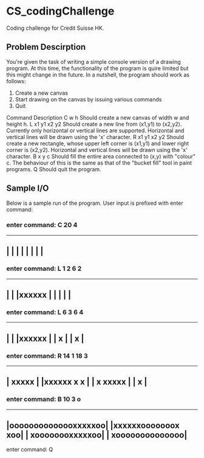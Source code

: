 # CS_codingChallenge
Coding challenge for Credit Suisse HK. 

## Problem Descirption

You're given the task of writing a simple console version of a drawing program. 
At this time, the functionality of the program is quire limited but this might change in the future. 
In a nutshell, the program should work as follows:
 1. Create a new canvas
 2. Start drawing on the canvas by issuing various commands
 3. Quit

Command 		Description
C w h           Should create a new canvas of width w and height h.
L x1 y1 x2 y2   Should create a new line from (x1,y1) to (x2,y2). Currently only
                horizontal or vertical lines are supported. Horizontal and vertical lines
                will be drawn using the 'x' character.
R x1 y1 x2 y2   Should create a new rectangle, whose upper left corner is (x1,y1) and
                lower right corner is (x2,y2). Horizontal and vertical lines will be drawn
                using the 'x' character.
B x y c         Should fill the entire area connected to (x,y) with "colour" c. The
                behaviour of this is the same as that of the "bucket fill" tool in paint
                programs.
Q               Should quit the program.

## Sample I/O

Below is a sample run of the program. User input is prefixed with enter command:

### enter command: C 20 4
----------------------
|                    |
|                    |
|                    |
|                    |
----------------------

### enter command: L 1 2 6 2
----------------------
|                    |
|xxxxxx              |
|                    |
|                    |
----------------------

### enter command: L 6 3 6 4
----------------------
|                    |
|xxxxxx              |
|     x              |
|     x              |
----------------------

### enter command: R 14 1 18 3
----------------------
|             xxxxx  |
|xxxxxx       x   x  |
|     x       xxxxx  |
|     x              |
----------------------

### enter command: B 10 3 o
----------------------
|oooooooooooooxxxxxoo|
|xxxxxxooooooox   xoo|
|     xoooooooxxxxxoo|
|     xoooooooooooooo|
----------------------

enter command: Q

